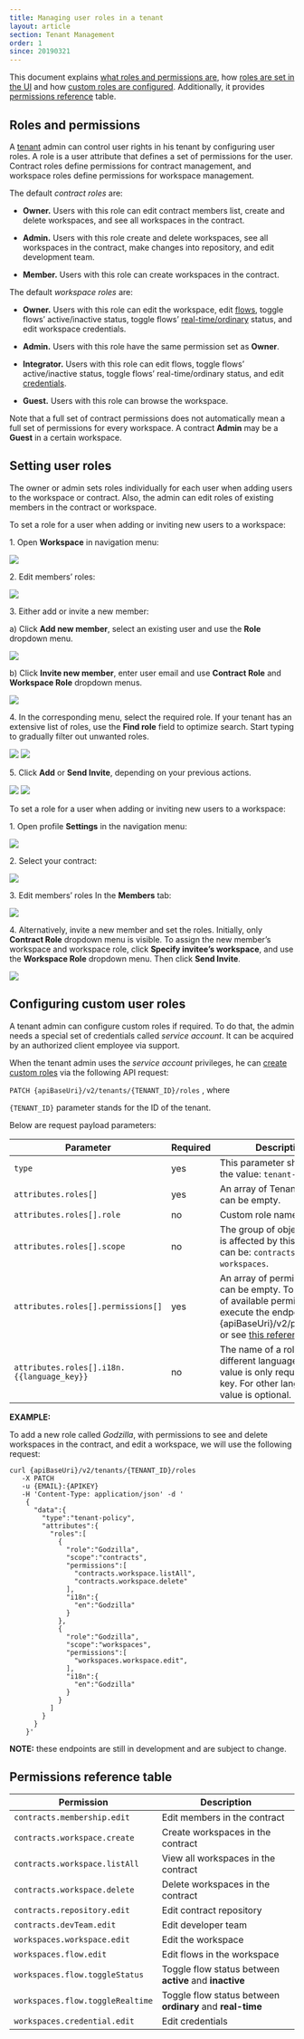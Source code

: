 ```yaml
---
title: Managing user roles in a tenant
layout: article
section: Tenant Management
order: 1
since: 20190321
---
```


This document explains [what roles and permissions are](#roles-and-permissions),
how [roles are set in the UI](#setting-user-roles) and how [custom roles are
configured](#configuring-custom-user-roles). Additionally, it provides
[permissions reference](#permissions-reference-table) table.

## Roles and permissions


A [tenant](/getting-started/tenant) admin can
control user rights in his tenant by configuring user roles. A role is a user
attribute that defines a set of permissions for the user. Contract roles define
permissions for contract management, and workspace roles define permissions for
workspace management.

The default *contract roles* are:

-   **Owner.** Users with this role can edit contract members list, create and
    delete workspaces, and see all workspaces in the contract.

-   **Admin.** Users with this role create and
    delete workspaces, see all workspaces in the contract, make changes into
    repository, and edit development team.

-   **Member.** Users with this role can create workspaces in the contract.

The default *workspace roles* are:

-   **Owner.** Users with this role can edit the workspace, edit
    [flows](/getting-started/integration-flow),
    toggle flows’ active/inactive status, toggle flows’
    [real-time/ordinary](realtime-flows)
    status, and edit workspace credentials.

-   **Admin.** Users with this role have the same permission set as **Owner**.

-   **Integrator.** Users with this role can edit flows, toggle flows’
    active/inactive status, toggle flows’ real-time/ordinary status, and edit
    [credentials](/getting-started/credential).

-   **Guest.** Users with this role can browse the workspace.

Note that a full set of contract permissions does not automatically mean a full
set of permissions for every workspace. A contract **Admin** may be a **Guest**
in a certain workspace.

## Setting user roles

The owner or admin sets roles individually for each user when adding users to
the workspace or contract. Also, the admin can edit roles of existing members in
the contract or workspace.

To set a role for a user when adding or inviting new users to a workspace:

1\.  Open **Workspace** in navigation menu:

<img src="https://user-images.githubusercontent.com/48761764/54820230-16f64b00-4ca7-11e9-9eb1-261b1008cf49.png">


2\.  Edit members’ roles:

<img src="https://user-images.githubusercontent.com/48761764/54928557-bff9ab80-4f1c-11e9-9e6a-7a4fd274c49b.png">


3\.  Either add or invite a new member:

  a)  Click **Add new member**, select an existing user and use the **Role** dropdown menu.

<img src="https://user-images.githubusercontent.com/48761764/54754038-3891fc80-4beb-11e9-818f-af131fe6bfd9.jpg"/>

  b)  Click **Invite new member**, enter user email and use **Contract Role** and **Workspace Role** dropdown menus.

<img src="https://user-images.githubusercontent.com/48761764/54754026-33cd4880-4beb-11e9-8677-fc9ced4ff1c1.jpg"/>

4\.  In the corresponding menu, select the required role. If your tenant has an extensive list of roles, use the **Find role** field to optimize search. Start typing to gradually filter out unwanted roles.

<img src="https://user-images.githubusercontent.com/48761764/54928558-bff9ab80-4f1c-11e9-88e6-7368d41771e7.png">

<img src="https://user-images.githubusercontent.com/48761764/54928559-c0924200-4f1c-11e9-8307-98a4f15a8777.png">


5\.  Click **Add** or **Send Invite**, depending on your previous actions.

<img src="https://user-images.githubusercontent.com/48761764/54754014-2d3ed100-4beb-11e9-9622-2861f33537fc.jpg"/>

<img src="https://user-images.githubusercontent.com/48761764/54754025-33cd4880-4beb-11e9-908a-63febb3873a8.jpg"/>

To set a role for a user when adding or inviting new users to a workspace:

1\.  Open profile **Settings** in the navigation menu:

<img src="https://user-images.githubusercontent.com/48761764/54820234-178ee180-4ca7-11e9-8342-321366c77cdf.png">

2\.  Select your contract:

<img src="https://user-images.githubusercontent.com/48761764/54820235-178ee180-4ca7-11e9-9e3f-e012c5cd87a7.png">

3\.  Edit members’ roles In the **Members** tab:

<img src="https://user-images.githubusercontent.com/48761764/54928556-bff9ab80-4f1c-11e9-938b-8f4c440024d8.png">

4\.  Alternatively, invite a new member and set the roles. Initially, only **Contract Role** dropdown menu is visible. To assign the new member’s workspace and workspace role, click **Specify invitee’s workspace**, and use the **Workspace Role** dropdown menu. Then click **Send Invite**.

<img src="https://user-images.githubusercontent.com/48761764/54754027-3465df00-4beb-11e9-8b97-6cec9f836768.png"/>

## Configuring custom user roles


A tenant admin can configure custom roles if required. To do that, the admin
needs a special set of credentials called *service account*. It can be acquired
by an authorized client employee via support.

When the tenant admin uses the *service account* privileges, he can [create
custom roles]({apiBaseUri}/docs/v2/#update-tenant's-roles) via the
following API request:

`PATCH {apiBaseUri}/v2/tenants/{TENANT_ID}/roles` , where

`{TENANT_ID}` parameter stands for the ID of the tenant.

Below are request payload parameters:

| **Parameter**                            | **Required** | **Description**                                                                                                                                                                                                 |
|------------------------------------------|--------------|-----------------------------------------------------------------------------------------------------------------------------------------------------------------------------------------------------------------|
| `type`                                     | yes          | This parameter should have the value: `tenant-policy`                                                                                                                                                         |
| `attributes.roles[]`                       | yes          | An array of Tenant’s roles. It can be empty.                                                                                                                                                                    |
| `attributes.roles[].role`                  | no           | Custom role name                                                                                                                                                                                                |
| `attributes.roles[].scope`                 | no           | The group of objects, which is affected by this role. Value can be: `contracts` or `workspaces`.                                                                                                            |
| `attributes.roles[].permissions[]`         | yes          | An array of permissions. It can be empty. To get the list of available permissions execute the endpoint: GET {apiBaseUri}/v2/permissions or see [this reference table](#permissions-reference-table). |
| `attributes.roles[].i18n.{{language_key}}` | no           | The name of a role in different languages. The value is only required for `en` key. For other languages value is optional.                                                                                  |

**EXAMPLE:**

To add a new role called *Godzilla*, with permissions to see and delete
workspaces in the contract, and edit a workspace, we will use the following
request:
```
curl {apiBaseUri}/v2/tenants/{TENANT_ID}/roles
   -X PATCH
   -u {EMAIL}:{APIKEY}
   -H 'Content-Type: application/json' -d '
    {
      "data":{
        "type":"tenant-policy",
        "attributes":{
          "roles":[
            {
              "role":"Godzilla",
              "scope":"contracts",
              "permissions":[
                "contracts.workspace.listAll",
                "contracts.workspace.delete"
              ],
              "i18n":{
                "en":"Godzilla"
              }
            },
            {
              "role":"Godzilla",
              "scope":"workspaces",
              "permissions":[
                "workspaces.workspace.edit",               
              ],
              "i18n":{
                "en":"Godzilla"
              }
            }
          ]
        }
      }
    }'
```

 **NOTE:** these endpoints are still in development and are subject to change.



## Permissions reference table


| **Permission**                 | **Description**                                             |
|--------------------------------|-------------------------------------------------------------|
| `contracts.membership.edit`      | Edit members in the contract                                |
| `contracts.workspace.create `    | Create workspaces in the contract                           |
| `contracts.workspace.listAll`    | View all workspaces in the contract                         |
| `contracts.workspace.delete`     | Delete workspaces in the contract                           |
| `contracts.repository.edit `     | Edit contract repository                                    |
| `contracts.devTeam.edit  `       | Edit developer team                                         |
| `workspaces.workspace.edit`      | Edit the workspace                                          |
| `workspaces.flow.edit`           | Edit flows in the workspace                                 |
| `workspaces.flow.toggleStatus`   | Toggle flow status between **active** and **inactive**    |
| `workspaces.flow.toggleRealtime` | Toggle flow status between **ordinary** and **real-time** |
| `workspaces.credential.edit `    | Edit credentials                                            |
